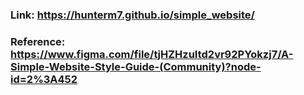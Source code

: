 ### Link: https://hunterm7.github.io/simple_website/
### Reference: https://www.figma.com/file/tjHZHzuItd2vr92PYokzj7/A-Simple-Website-Style-Guide-(Community)?node-id=2%3A452
